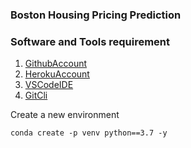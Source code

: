 ### Boston Housing Pricing Prediction

### Software and Tools requirement

1. [GithubAccount](https://github.com)
2. [HerokuAccount](https://heroku.com)
3. [VSCodeIDE](https://code.visualstudio.com)
4. [GitCli](https://git-scm.com/book/env2/Getting-Started-The-Command_Line)

Create a new environment

```
conda create -p venv python==3.7 -y
```
